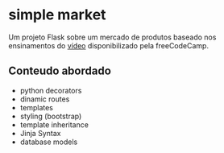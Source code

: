 # simple market

Um projeto Flask sobre um mercado de produtos baseado nos ensinamentos do [vídeo](https://youtu.be/Qr4QMBUPxWo) disponibilizado pela freeCodeCamp.

## Conteudo abordado
- python decorators
- dinamic routes
- templates
- styling (bootstrap)
- template inheritance
- Jinja Syntax
- database models